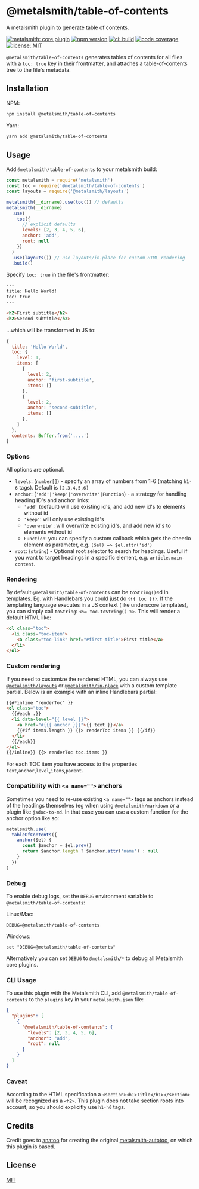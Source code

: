 # @metalsmith/table-of-contents

A metalsmith plugin to generate table of contents.

[![metalsmith: core plugin][metalsmith-badge]][metalsmith-url]
[![npm version][npm-badge]][npm-url]
[![ci: build][ci-badge]][ci-url]
[![code coverage][codecov-badge]][codecov-url]
[![license: MIT][license-badge]][license-url]

`@metalsmith/table-of-contents` generates tables of contents for all files with a `toc: true` key in their frontmatter, and attaches a table-of-contents tree to the file's metadata.

## Installation

NPM:

```bash
npm install @metalsmith/table-of-contents
```

Yarn:

```bash
yarn add @metalsmith/table-of-contents
```

## Usage

Add `@metalsmith/table-of-contents` to your metalsmith build:

```javascript
const metalsmith = require('metalsmith')
const toc = require('@metalsmith/table-of-contents')
const layouts = require('@metalsmith/layouts')

metalsmith(__dirname).use(toc()) // defaults
metalsmith(__dirname)
  .use(
    toc({
      // explicit defaults
      levels: [2, 3, 4, 5, 6],
      anchor: 'add',
      root: null
    })
  )
  .use(layouts()) // use layouts/in-place for custom HTML rendering
  .build()
```

Specify `toc: true` in the file's frontmatter:

```html
---
title: Hello World!
toc: true
---

<h2>First subtitle</h2>
<h2>Second subtitle</h2>
```

...which will be transformed in JS to:

```js
{
  title: 'Hello World',
  toc: {
    level: 1,
    items: [
      {
        level: 2,
        anchor: 'first-subtitle',
        items: []
      },
      {
        level: 2,
        anchor: 'second-subtitle',
        items: []
      },
    ]
  },
  contents: Buffer.from('....')
}
```

### Options

All options are optional.

- `levels`: (`number[]`) - specify an array of numbers from 1-6 (matching `h1-6` tags). Default is `[2,3,4,5,6]`
- `anchor`: (`'add'|'keep'|'overwrite'|Function`) - a strategy for handling heading ID's and anchor links:
  - `'add'` (default) will use existing id's, and add new id's to elements without id
  - `'keep'`: will only use existing id's
  - `'overwrite'`: will overwrite existing id's, and add new id's to elements without id
  - `Function`: you can specify a custom callback which gets the cheerio element as parameter, e.g. `($el) => $el.attr('id')`
- `root`: (`string`) - Optional root selector to search for headings. Useful if you want to target headings in a specific element, e.g. `article.main-content`.

### Rendering

By default `@metalsmith/table-of-contents` can be `toString()`ed in templates. Eg. with Handlebars you could just do `{{{ toc }}}`. If the templating language executes in a JS context (like underscore templates), you can simply call `toString`: `<%= toc.toString() %>`. This will render a default HTML like:

```html
<ol class="toc">
  <li class="toc-item">
    <a class="toc-link" href="#first-title">First title</a>
  </li>
</ol>
```

### Custom rendering

If you need to customize the rendered HTML, you can always use [`@metalsmith/layouts`](https://github.com/metalsmith/layouts) or [`@metalsmith/in-place`](https://github.com/metalsmith/in-place) with a custom template partial. Below is an example with an inline Handlebars partial:

```html
{{#*inline "renderToc" }}
<ol class="toc">
  {{#each .}}
  <li data-level="{{ level }}">
    <a href="#{{{ anchor }}}">{{ text }}</a>
    {{#if items.length }} {{> renderToc items }} {{/if}}
  </li>
  {{/each}}
</ol>
{{/inline}} {{> renderToc toc.items }}
```

For each TOC item you have access to the properties `text`,`anchor`,`level`,`items`,`parent`.

### Compatibility with `<a name="">` anchors

Sometimes you need to re-use existing `<a name="">` tags as anchors instead of the headings themselves (eg when using `@metalsmith/markdown` or a plugin like `jsdoc-to-md`. In that case you can use a custom function for the anchor option like so:

```js
metalsmith.use(
  tableOfContents({
    anchor($el) {
      const $anchor = $el.prev()
      return $anchor.length ? $anchor.attr('name') : null
    }
  })
)
```

### Debug

To enable debug logs, set the `DEBUG` environment variable to `@metalsmith/table-of-contents`:

Linux/Mac:

```
DEBUG=@metalsmith/table-of-contents
```

Windows:

```
set "DEBUG=@metalsmith/table-of-contents"
```

Alternatively you can set `DEBUG` to `@metalsmith/*` to debug all Metalsmith core plugins.

### CLI Usage

To use this plugin with the Metalsmith CLI, add `@metalsmith/table-of-contents` to the `plugins` key in your `metalsmith.json` file:

```json
{
  "plugins": [
    {
      "@metalsmith/table-of-contents": {
        "levels": [2, 3, 4, 5, 6],
        "anchor": "add",
        "root": null
      }
    }
  ]
}
```

### Caveat

According to the HTML specification a `<section><h1>Title</h1></section>` will be recognized as a `<h2>`. This plugin does not take section roots into account, so you should explicitly use `h1-h6` tags.

## Credits

Credit goes to [anatoo](https://github.com/anatoo) for creating the original [metalsmith-autotoc](https://github.com/anatoo/metalsmith-autotoc.git), on which this plugin is based.

## License

[MIT](LICENSE)

[npm-badge]: https://img.shields.io/npm/v/@metalsmith/table-of-contents.svg
[npm-url]: https://www.npmjs.com/package/@metalsmith/table-of-contents
[ci-badge]: https://app.travis-ci.com/github/metalsmith/table-of-contents.svg?branch=master
[ci-url]: https://app.travis-ci.com/github/metalsmith/table-of-contents
[metalsmith-badge]: https://img.shields.io/badge/metalsmith-plugin-green.svg?longCache=true
[metalsmith-url]: http://metalsmith.io
[codecov-badge]: https://img.shields.io/coveralls/github/metalsmith/table-of-contents
[codecov-url]: https://coveralls.io/github/metalsmith/table-of-contents
[license-badge]: https://img.shields.io/github/license/metalsmith/table-of-contents
[license-url]: LICENSE
